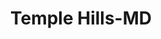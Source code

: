 ---
title: Temple Hills-MD
slug: temple-hills-md
f_state:
- cms/state/maryland.md
f_locations:
- cms/payday-loan/americas-cash-express-4415.md
- cms/payday-loan/best-price-check-cashing-5240.md
- cms/payday-loan/cash-advance-6491.md
- cms/payday-loan/checks-cash-14496.md
- cms/payday-loan/checks-cash-14497.md
- cms/payday-loan/continental-check-inc-15327.md
- cms/payday-loan/kash-king-19964.md
- cms/payday-loan/kash-king-19965.md
- cms/payday-loan/onyx-store-llc-23306.md
- cms/payday-loan/th-e-onyx-store-27615.md
updated-on: '2024-05-30T13:41:28.615Z'
created-on: '2024-05-30T13:41:28.615Z'
published-on: '2024-05-30T13:54:32.469Z'
f_city: Temple Hills
layout: '[city].html'
tags: city
---